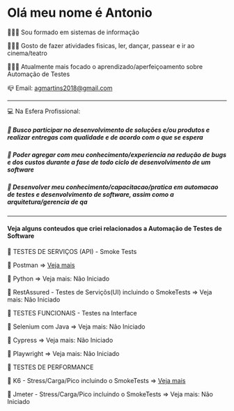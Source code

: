 # Olá meu nome é Antonio

👨🏻‍💻 Sou formado em sistemas de informação

👨🏻‍💻 Gosto de fazer atividades fisicas, ler, dançar, passear e ir ao cinema/teatro 

👨🏻‍💻 Atualmente mais focado o aprendizado/aperfeiçoamento sobre Automação de Testes

:mailbox_closed: Email: agmartins2018@gmail.com

-----------------------------------------------------------------------------------------------------------
:computer: Na Esfera Profissional:

  ##### :key: Busco participar no desenvolvimento de soluções e/ou produtos e realizar entregas com qualidade e de acordo com o que se espera
  ##### :key: Poder agregar com meu conhecimento/experiencia na redução de bugs e dos custos durante a fase de todo ciclo de desenvolvimento de um software
  ##### :key: Desenvolver meu conhecimento/capacitacao/pratica em automacao de testes e desenvolvimento de software, assim como a arquitetura/gerencia de qa

---------------------------------------------------------------------------------------------------------------------------------------
#### Veja alguns conteudos que criei relacionados a Automação de Testes de Software


🚀 TESTES DE SERVIÇOS (API) - Smoke Tests 

  🔖 Postman 
      => [Veja mais](http://github.com/antoniogmartins/postman)

  🔖 Python
      => Veja mais: Não Iniciado

  🔖 RestAssured - Testes de Serviçõs(UI) incluindo o SmokeTests
      => Veja mais: Não Iniciado

🚀 TESTES FUNCIONAIS - Testes na Interface 

  🔖 Selenium com Java
      => Veja mais: Não Iniciado

  🔖 Cypress
      => Veja mais: Não Iniciado
  
  🔖 Playwright
      => Veja mais: Não Iniciado

🚀 TESTES DE PERFORMANCE

  🔖 K6 - Stress/Carga/Pico incluindo o SmokeTests
      => [Veja mais](http://github.com/antoniogmartins/K6)

  🔖 Jmeter - Stress/Carga/Pico incluindo o SmokeTests
      => Veja mais: Não Iniciado

